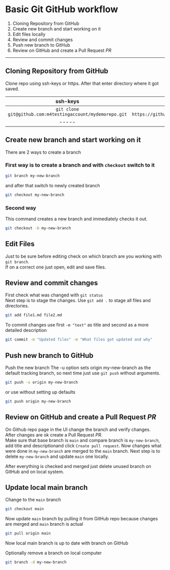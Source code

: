 # Basic Git GitHub workflow

1. Cloning Repository from GitHub
2. Create new branch and start working on it
3. Edit files locally
4. Review and commit changes
5. Push new branch to GitHub
6. Review on GitHub and create a Pull Request *PR*
-----

## Cloning Repository from GitHub

Clone repo using ssh-keys or https. After that enter directory where it got saved.

| ssh-keys | https |
| :-----: | :-----: |
| `git clone git@github.com:m4testingaccount/mydemorepo.git` | `git clone https://github.com/m4testingaccount/mydemorepo.git` |
| ----- | ----- |

## Create new branch and start working on it

There are 2 ways to create a branch  
### First way is to create a branch and with `checkout` switch to it

```sh
git branch my-new-branch
```

and after that switch to newly created branch

```sh
git checkout my-new-branch
```

### Second way

This command creates a new branch and immediately checks it out.

```sh
git checkout -b my-new-branch
```

## Edit Files

Just to be sure before editing check on which branch are you working with `git branch`.  
If on a correct one just open, edit and save files. 

## Review and commit changes

First check what was changed with `git status`  
Next step is to stage the changes. Use `git add .` to stage all files and directories.

```sh
git add file1.md file2.md
```

To commit changes use first `-m "text"` as title and second as a more detailed description

```sh
git commit -m "Updated files" -m "What files got updated and why"
```

## Push new branch to GitHub

Push the new branch
The -u option sets origin my-new-branch as the default tracking branch, so next time just use `git push` without arguments.  

```sh
git push -u origin my-new-branch
```

or use without setting up defaults

```sh
git push origin my-new-branch
```

## Review on GitHub and create a Pull Request *PR*

On Github repo page in the UI change the branch and verify changes.  
After changes are ok create a Pull Request *PR*.  
Make sure that base branch is `main` and compare branch is `my-new-branch`, add title and descriptionand click `Create pull request`.
Now changes what were done in `my-new-branch` are merged to the `main` branch. Next step is to delete `my-new-branch` and update `main` one locally.  

After everything is checked and merged just delete unused branch on GitHub and on local system.  

## Update local main branch

Change to the `main` branch

```sh
git checkout main
```

Now update `main` branch by pulling it from GitHub repo because changes are merged and `main` branch is actual

```sh
git pull origin main
```

Now local main branch is up to date with branch on GitHub

Optionally remove a branch on local computer

```sh
git branch -d my-new-branch
```
